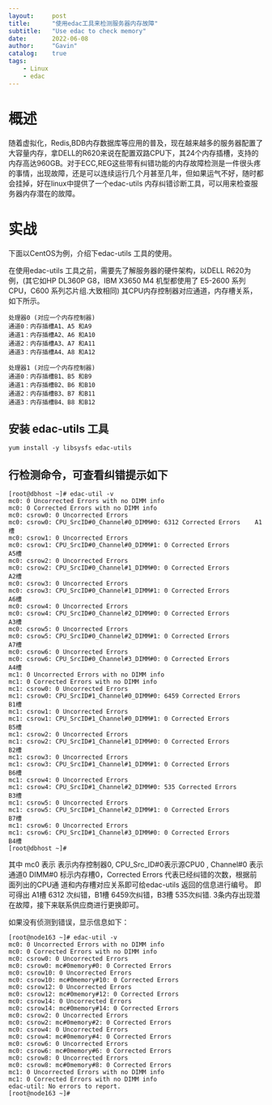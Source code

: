 ```yaml
---
layout:     post
title:      "使用edac工具来检测服务器内存故障"
subtitle:   "Use edac to check memory"
date:       2022-06-08
author:     "Gavin"
catalog:    true
tags:
    - Linux
    - edac
---
```





# 概述



随着虚拟化，Redis,BDB内存数据库等应用的普及，现在越来越多的服务器配置了大容量内存，拿DELL的R620来说在配置双路CPU下，其24个内存插槽，支持的内存高达960GB。对于ECC,REG这些带有纠错功能的内存故障检测是一件很头疼的事情，出现故障，还是可以连续运行几个月甚至几年，但如果运气不好，随时都会挂掉，好在linux中提供了一个edac-utils 内存纠错诊断工具，可以用来检查服务器内存潜在的故障。



# 实战



下面以CentOS为例，介绍下edac-utils 工具的使用。



在使用edac-utils 工具之前，需要先了解服务器的硬件架构，以DELL R620为例，(其它如HP DL360P G8，IBM X3650 M4 机型都使用了 E5-2600 系列CPU，C600 系列芯片组.大致相同)  其CPU内存控制器对应通道，内存槽关系，如下所示。

```
处理器0 (对应一个内存控制器)
通道0：内存插槽A1、A5 和A9
通道1：内存插槽A2、A6 和A10
通道2：内存插槽A3、A7 和A11
通道3：内存插槽A4、A8 和A12

处理器1 (对应一个内存控制器)
通道0：内存插槽B1、B5 和B9
通道1：内存插槽B2、B6 和B10
通道2：内存插槽B3、B7 和B11
通道3：内存插槽B4、B8 和B12
```


## 安装 edac-utils 工具

```
yum install -y libsysfs edac-utils
```





## 行检测命令，可查看纠错提示如下



```
[root@dbhost ~]# edac-util -v
mc0: 0 Uncorrected Errors with no DIMM info
mc0: 0 Corrected Errors with no DIMM info
mc0: csrow0: 0 Uncorrected Errors
mc0: csrow0: CPU_SrcID#0_Channel#0_DIMM#0: 6312 Corrected Errors    A1槽
mc0: csrow1: 0 Uncorrected Errors
mc0: csrow1: CPU_SrcID#0_Channel#0_DIMM#1: 0 Corrected Errors         A5槽
mc0: csrow2: 0 Uncorrected Errors
mc0: csrow2: CPU_SrcID#0_Channel#1_DIMM#0: 0 Corrected Errors         A2槽
mc0: csrow3: 0 Uncorrected Errors
mc0: csrow3: CPU_SrcID#0_Channel#1_DIMM#1: 0 Corrected Errors         A6槽
mc0: csrow4: 0 Uncorrected Errors
mc0: csrow4: CPU_SrcID#0_Channel#2_DIMM#0: 0 Corrected Errors         A3槽
mc0: csrow5: 0 Uncorrected Errors
mc0: csrow5: CPU_SrcID#0_Channel#2_DIMM#1: 0 Corrected Errors         A7槽
mc0: csrow6: 0 Uncorrected Errors
mc0: csrow6: CPU_SrcID#0_Channel#3_DIMM#0: 0 Corrected Errors         A4槽
mc1: 0 Uncorrected Errors with no DIMM info
mc1: 0 Corrected Errors with no DIMM info
mc1: csrow0: 0 Uncorrected Errors
mc1: csrow0: CPU_SrcID#1_Channel#0_DIMM#0: 6459 Corrected Errors     B1槽
mc1: csrow1: 0 Uncorrected Errors
mc1: csrow1: CPU_SrcID#1_Channel#0_DIMM#1: 0 Corrected Errors          B5槽
mc1: csrow2: 0 Uncorrected Errors
mc1: csrow2: CPU_SrcID#1_Channel#1_DIMM#0: 0 Corrected Errors          B2槽
mc1: csrow3: 0 Uncorrected Errors
mc1: csrow3: CPU_SrcID#1_Channel#1_DIMM#1: 0 Corrected Errors          B6槽
mc1: csrow4: 0 Uncorrected Errors
mc1: csrow4: CPU_SrcID#1_Channel#2_DIMM#0: 535 Corrected Errors       B3槽
mc1: csrow5: 0 Uncorrected Errors
mc1: csrow5: CPU_SrcID#1_Channel#2_DIMM#1: 0 Corrected Errors          B7槽
mc1: csrow6: 0 Uncorrected Errors
mc1: csrow6: CPU_SrcID#1_Channel#3_DIMM#0: 0 Corrected Errors          B4槽
[root@dbhost ~]#
```

其中 mc0 表示 表示内存控制器0,  CPU_Src_ID#0表示源CPU0 , Channel#0 表示通道0
DIMM#0 标示内存槽0，Corrected Errors 代表已经纠错的次数，根据前面列出的CPU通
道和内存槽对应关系即可给edac-utils 返回的信息进行编号。
即可得出 A1槽 6312 次纠错，B1槽 6459次纠错，B3槽 535次纠错. 3条内存出现潜在故障，接下来联系供应商进行更换即可。



如果没有侦测到错误，显示信息如下：

```
[root@node163 ~]# edac-util -v
mc0: 0 Uncorrected Errors with no DIMM info
mc0: 0 Corrected Errors with no DIMM info
mc0: csrow0: 0 Uncorrected Errors
mc0: csrow0: mc#0memory#0: 0 Corrected Errors
mc0: csrow10: 0 Uncorrected Errors
mc0: csrow10: mc#0memory#10: 0 Corrected Errors
mc0: csrow12: 0 Uncorrected Errors
mc0: csrow12: mc#0memory#12: 0 Corrected Errors
mc0: csrow14: 0 Uncorrected Errors
mc0: csrow14: mc#0memory#14: 0 Corrected Errors
mc0: csrow2: 0 Uncorrected Errors
mc0: csrow2: mc#0memory#2: 0 Corrected Errors
mc0: csrow4: 0 Uncorrected Errors
mc0: csrow4: mc#0memory#4: 0 Corrected Errors
mc0: csrow6: 0 Uncorrected Errors
mc0: csrow6: mc#0memory#6: 0 Corrected Errors
mc0: csrow8: 0 Uncorrected Errors
mc0: csrow8: mc#0memory#8: 0 Corrected Errors
mc1: 0 Uncorrected Errors with no DIMM info
mc1: 0 Corrected Errors with no DIMM info
edac-util: No errors to report.
[root@node163 ~]# 
```

